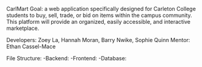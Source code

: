 CarlMart
Goal: a web application specifically designed for Carleton College students to buy, sell, trade, or bid on items within the campus community. This platform will provide an organized, easily accessible, and interactive marketplace.

Developers: Zoey La, Hannah Moran, Barry Nwike, Sophie Quinn
Mentor: Ethan Cassel-Mace

File Structure:
-Backend:
-Frontend:
-Database: